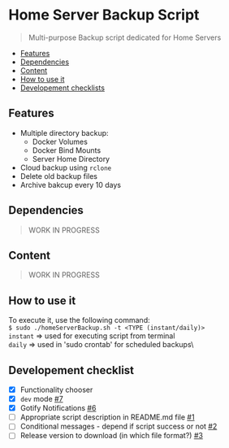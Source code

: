 # Home Server Backup Script
> Multi-purpose Backup script dedicated for Home Servers


* [Features][1]
* [Dependencies][2]
* [Content][3]
* [How to use it][4]
* [Developement checklists][5]

[1]: https://github.com/gromoslaw-kroczka/home-server-backup#features
[2]: https://github.com/gromoslaw-kroczka/home-server-backup#dependencies
[3]: https://github.com/gromoslaw-kroczka/home-server-backup#content
[4]: https://github.com/gromoslaw-kroczka/home-server-backup#how-to-use-it
[5]: https://github.com/gromoslaw-kroczka/home-server-backup#development-checklist

## Features
* Multiple directory backup:
    * Docker Volumes
    * Docker Bind Mounts
    * Server Home Directory
* Cloud backup using `rclone`
* Delete old backup files
* Archive bakcup every 10 days

## Dependencies
> WORK IN PROGRESS

## Content
> WORK IN PROGRESS

## How to use it
To execute it, use the following command:\
`$ sudo ./homeServerBackup.sh -t <TYPE (instant/daily)>`\
    `instant` => used for executing script from terminal\
    `daily` => used in 'sudo crontab' for scheduled backups\

## Developement checklist
- [X] Functionality chooser
- [X] `dev` mode [#7](https://github.com/gromoslaw-kroczka/home-server-backup/issues/7)
- [X] Gotify Notifications [#6](https://github.com/gromoslaw-kroczka/home-server-backup/issues/6)
- [ ] Appropriate script description in README.md file [#1](https://github.com/gromoslaw-kroczka/home-server-backup/issues/1)
- [ ] Conditional messages - depend if script success or not [#2](https://github.com/gromoslaw-kroczka/home-server-backup/issues/2)
- [ ] Release version to download (in which file format?) [#3](https://github.com/gromoslaw-kroczka/home-server-backup/issues/3)